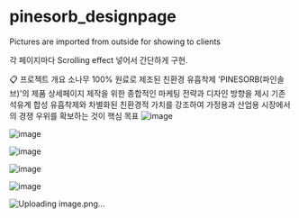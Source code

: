 # pinesorb_designpage
Pictures are imported from outside for showing to clients

각 페이지마다 Scrolling effect 넣어서 간단하게 구현.

﻿📋 프로젝트 개요
소나무 100% 원료로 제조된 친환경 유흡착제 'PINESORB(파인솔브)'의 제품 상세페이지 제작을 위한 종합적인 마케팅 전략과 디자인 방향을 제시
기존 석유계 합성 유흡착제와 차별화된 친환경적 가치를 강조하여 가정용과 산업용 시장에서의 경쟁 우위를 확보하는 것이 핵심 목표
![image](https://github.com/user-attachments/assets/998a9eeb-d16c-4b02-9a0e-7c2737f02f32)

![image](https://github.com/user-attachments/assets/8e8bea45-800f-4733-a1a6-73d37939c576)

![image](https://github.com/user-attachments/assets/662dd966-d483-4d02-9472-13403ac0e428)


![image](https://github.com/user-attachments/assets/0f7f7eb5-75c8-4c5f-90e5-2d75aea92d1c)

![image](https://github.com/user-attachments/assets/06ba4e8d-7d75-4592-9c9a-9a4d9c5b6d05)

![Uploading image.png…]()

